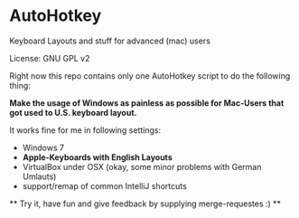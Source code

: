 # AutoHotkey
Keyboard Layouts and stuff for advanced (mac) users

License: GNU GPL v2

Right now this repo contains only one AutoHotkey script to do the following thing:

**Make the usage of Windows as painless as possible for Mac-Users that got used to U.S. keyboard layout.**

It works fine for me in following settings:

* Windows 7
* **Apple-Keyboards with English Layouts**
* VirtualBox under OSX (okay, some minor problems with German Umlauts)
* support/remap of common IntelliJ shortcuts

** Try it, have fun and give feedback by supplying merge-requestes :) **
